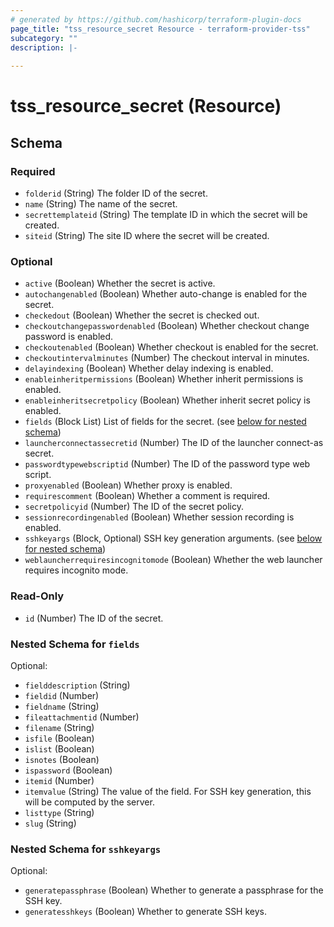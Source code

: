 ```yaml
---
# generated by https://github.com/hashicorp/terraform-plugin-docs
page_title: "tss_resource_secret Resource - terraform-provider-tss"
subcategory: ""
description: |-
  
---
```


# tss_resource_secret (Resource)





<!-- schema generated by tfplugindocs -->
## Schema

### Required

- `folderid` (String) The folder ID of the secret.
- `name` (String) The name of the secret.
- `secrettemplateid` (String) The template ID in which the secret will be created.
- `siteid` (String) The site ID where the secret will be created.

### Optional

- `active` (Boolean) Whether the secret is active.
- `autochangenabled` (Boolean) Whether auto-change is enabled for the secret.
- `checkedout` (Boolean) Whether the secret is checked out.
- `checkoutchangepasswordenabled` (Boolean) Whether checkout change password is enabled.
- `checkoutenabled` (Boolean) Whether checkout is enabled for the secret.
- `checkoutintervalminutes` (Number) The checkout interval in minutes.
- `delayindexing` (Boolean) Whether delay indexing is enabled.
- `enableinheritpermissions` (Boolean) Whether inherit permissions is enabled.
- `enableinheritsecretpolicy` (Boolean) Whether inherit secret policy is enabled.
- `fields` (Block List) List of fields for the secret. (see [below for nested schema](#nestedblock--fields))
- `launcherconnectassecretid` (Number) The ID of the launcher connect-as secret.
- `passwordtypewebscriptid` (Number) The ID of the password type web script.
- `proxyenabled` (Boolean) Whether proxy is enabled.
- `requirescomment` (Boolean) Whether a comment is required.
- `secretpolicyid` (Number) The ID of the secret policy.
- `sessionrecordingenabled` (Boolean) Whether session recording is enabled.
- `sshkeyargs` (Block, Optional) SSH key generation arguments. (see [below for nested schema](#nestedblock--sshkeyargs))
- `weblauncherrequiresincognitomode` (Boolean) Whether the web launcher requires incognito mode.

### Read-Only

- `id` (Number) The ID of the secret.

<a id="nestedblock--fields"></a>
### Nested Schema for `fields`

Optional:

- `fielddescription` (String)
- `fieldid` (Number)
- `fieldname` (String)
- `fileattachmentid` (Number)
- `filename` (String)
- `isfile` (Boolean)
- `islist` (Boolean)
- `isnotes` (Boolean)
- `ispassword` (Boolean)
- `itemid` (Number)
- `itemvalue` (String) The value of the field. For SSH key generation, this will be computed by the server.
- `listtype` (String)
- `slug` (String)


<a id="nestedblock--sshkeyargs"></a>
### Nested Schema for `sshkeyargs`

Optional:

- `generatepassphrase` (Boolean) Whether to generate a passphrase for the SSH key.
- `generatesshkeys` (Boolean) Whether to generate SSH keys.
